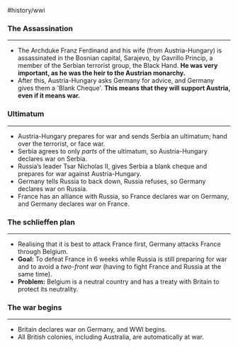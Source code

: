 #history/wwi 

### The Assassination
---
- The Archduke Franz Ferdinand and his wife (from Austria-Hungary) is assassinated in the Bosnian capital, Sarajevo, by Gavrillo Princip, a member of the Serbian terrorist group, the Black Hand. **He was very important, as he was the heir to the Austrian monarchy.**
- After this, Austria-Hungary asks Germany for advice, and Germany gives them a 'Blank Cheque'. **This means that they will support Austria, even if it means war.**

### Ultimatum
---
- Austria-Hungary prepares for war and sends Serbia an ultimatum; hand over the terrorist, or face war.
- Serbia agrees to only *parts* of the ultimatum, so Austria-Hungary declares war on Serbia.
- Russia’s leader Tsar Nicholas II, gives Serbia a blank cheque and prepares for war against Austria-Hungary.
- Germany tells Russia to back down, Russia refuses, so Germany declares war on Russia.
- France has an alliance with Russia, so France declares war on Germany, and Germany declares war on France.

### The schlieffen plan
---
- Realising that it is best to attack France first, Germany attacks France through Belgium. 
- **Goal:** To defeat France in 6 weeks while Russia is still preparing for war and to avoid a *two-front war* (having to fight France and Russia at the same time).
- **Problem:** Belgium is a neutral country and has a treaty with Britain to protect its neutrality.

### The war begins
---
- Britain declares war on Germany, and WWI begins. 
- All British colonies, including Australia, are automatically at war.